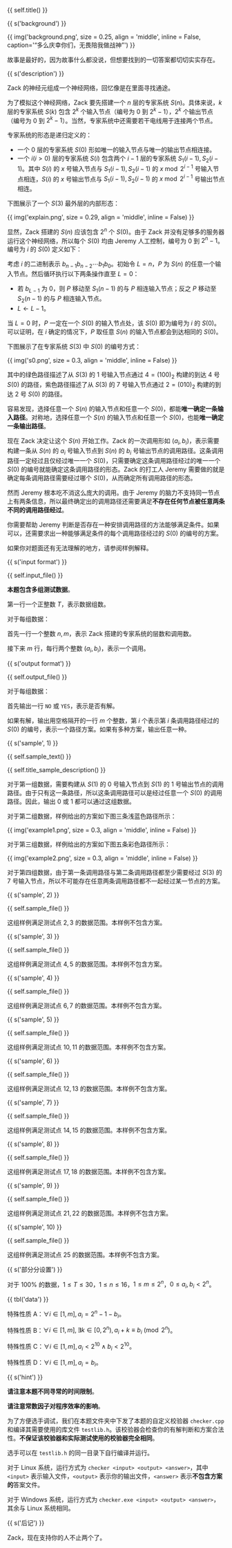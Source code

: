 {{ self.title() }}

{{ s('background') }}

{{ img('background.png', size = 0.25, align = 'middle', inline = False, caption='“多么庆幸你们，无畏陪我做战神”') }}

故事是最好的，因为故事什么都没说，但想要找到的一切答案都切切实实存在。

{{ s('description') }}

Zack 的神经元组成一个神经网络，回忆像是在里面寻找通途。

为了模拟这个神经网络，Zack 要先搭建一个 $n$ 层的专家系统 $S(n)$。具体来说，$k$ 层的专家系统 $S(k)$ 包含 $2^k$ 个输入节点（编号为 $0$ 到 $2^k-1$），$2^k$ 个输出节点（编号为 $0$ 到 $2^k-1$）。当然，专家系统中还需要若干电线用于连接两个节点。

专家系统的形态是递归定义的：

- 一个 $0$ 层的专家系统 $S(0)$ 形如唯一的输入节点与唯一的输出节点相连接。
- 一个 $i(i>0)$ 层的专家系统 $S(i)$ 包含两个 $i-1$ 层的专家系统 $S_1(i-1),S_2(i-1)$。其中 $S(i)$ 的 $x$ 号输入节点与 $S_1(i-1),S_2(i-1)$ 的 $x\bmod 2^{i-1}$ 号输入节点相连，$S(i)$ 的 $x$ 号输出节点与 $S_1(i-1),S_2(i-1)$ 的 $x\bmod 2^{i-1}$ 号输出节点相连。

下图展示了一个 $S(3)$ 最外层的内部形态：

{{ img('explain.png', size = 0.29, align = 'middle', inline = False) }}

显然，Zack 搭建的 $S(n)$ 应该包含 $2^n$ 个 $S(0)$。由于 Zack 并没有足够多的服务器运行这个神经网络，所以每个 $S(0)$ 均由 Jeremy 人工控制，编号为 $0$ 到 $2^n-1$。编号为 $i$ 的 $S(0)$ 定义如下：

考虑 $i$ 的二进制表示 $b_{n-1}b_{n-2}\cdots b_{1}b_{0}$。初始令 $L=n$，$P$ 为 $S(n)$ 的任意一个输入节点。然后循环执行以下两条操作直至 $L=0$：

- 若 $b_{L-1}$ 为 $0$，则 $P$ 移动至 $S_1(n-1)$ 的与 $P$ 相连输入节点；反之 $P$ 移动至 $S_2(n-1)$ 的与 $P$ 相连输入节点。
- $L\gets L-1$。

当 $L=0$ 时，$P$ 一定在一个 $S(0)$ 的输入节点处，该 $S(0)$ 即为编号为 $i$ 的 $S(0)$。可以证明，在 $i$ 确定的情况下，$P$ 取任意 $S(n)$ 的输入节点都会到达相同的 $S(0)$。

下图展示了在专家系统 $S(3)$ 中 $S(0)$ 的编号方式：

{{ img('s0.png', size = 0.3, align = 'middle', inline = False) }}

其中的绿色路径描述了从 $S(3)$ 的 $1$ 号输入节点通过 $4=(100)_2$ 构建的到达 $4$ 号 $S(0)$ 的路径，紫色路径描述了从 $S(3)$ 的 $7$ 号输入节点通过 $2=(010)_2$ 构建的到达 $2$ 号 $S(0)$ 的路径。

容易发现，选择任意一个 $S(n)$ 的输入节点和任意一个 $S(0)$，都能**唯一确定一条输入路径**。对称地，选择任意一个 $S(n)$ 的输入节点和任意一个 $S(0)$，也能**唯一确定一条输出路径**。

现在 Zack 决定让这个 $S(n)$ 开始工作。Zack 的一次调用形如 $(a_i,b_i)$，表示需要构建一条从 $S(n)$ 的 $a_i$ 号输入节点到 $S(n)$ 的 $b_i$ 号输出节点的调用路径。这条调用路径一定经过且仅经过唯一一个 $S(0)$，只需要确定这条调用路径经过的唯一一个 $S(0)$ 的编号就能确定这条调用路径的形态。Zack 的打工人 Jeremy 需要做的就是确定每条调用路径需要经过哪个 $S(0)$，从而确定所有调用路径的形态。

然而 Jeremy 根本吃不消这么庞大的调用。由于 Jeremy 的脑力不支持同一节点上有两条信息，所以最终确定出的调用路径还需要满足**不存在任何节点被任意两条不同的调用路径经过**。

你需要帮助 Jeremy 判断是否存在一种安排调用路径的方法能够满足条件。如果可以，还需要求出一种能够满足条件的每个调用路径经过的 $S(0)$ 的编号的方案。

如果你对题面还有无法理解的地方，请参阅样例解释。

{{ s('input format') }}

{{ self.input_file() }}

**本题包含多组测试数据**。

第一行一个正整数 $T$，表示数据组数。

对于每组数据：

首先一行一个整数 $n,m$，表示 Zack 搭建的专家系统的层数和调用数。

接下来 $m$ 行，每行两个整数 $(a_i,b_i)$，表示一个调用。

{{ s('output format') }}

{{ self.output_file() }}

对于每组数据：

首先输出一行 `NO` 或 `YES`，表示是否有解。

如果有解，输出用空格隔开的一行 $m$ 个整数，第 $i$ 个表示第 $i$ 条调用路径经过的 $S(0)$ 的编号，表示一个路径方案。如果有多种方案，输出任意一种。

{{ s('sample', 1) }}

{{ self.sample_text() }}

{{ self.title_sample_description() }}

对于第一组数据，需要构建从 $S(1)$ 的 $0$ 号输入节点到 $S(1)$ 的 $1$ 号输出节点的调用路径。由于只有这一条路径，所以这条调用路径可以是经过任意一个 $S(0)$ 的调用路径。因此，输出 $0$ 或 $1$ 都可以通过这组数据。

对于第二组数据，样例给出的方案如下图三条浅蓝色路径所示：

{{ img('example1.png', size = 0.3, align = 'middle', inline = False) }}

对于第三组数据，样例给出的方案如下图五条彩色路径所示：

{{ img('example2.png', size = 0.3, align = 'middle', inline = False) }}

对于第四组数据，由于第一条调用路径与第二条调用路径都至少需要经过 $S(3)$ 的 $7$ 号输入节点，所以不可能存在任意两条调用路径都不一起经过某一节点的方案。

{{ s('sample', 2) }}

{{ self.sample_file() }}

这组样例满足测试点 $2,3$ 的数据范围。本样例不包含方案。

{{ s('sample', 3) }}

{{ self.sample_file() }}

这组样例满足测试点 $4,5$ 的数据范围。本样例不包含方案。

{{ s('sample', 4) }}

{{ self.sample_file() }}

这组样例满足测试点 $6,7$ 的数据范围。本样例不包含方案。

{{ s('sample', 5) }}

{{ self.sample_file() }}

这组样例满足测试点 $10,11$ 的数据范围。本样例不包含方案。

{{ s('sample', 6) }}

{{ self.sample_file() }}

这组样例满足测试点 $12,13$ 的数据范围。本样例不包含方案。

{{ s('sample', 7) }}

{{ self.sample_file() }}

这组样例满足测试点 $14,15$ 的数据范围。本样例不包含方案。

{{ s('sample', 8) }}

{{ self.sample_file() }}

这组样例满足测试点 $17,18$ 的数据范围。本样例不包含方案。

{{ s('sample', 9) }}

{{ self.sample_file() }}

这组样例满足测试点 $21,22$ 的数据范围。本样例不包含方案。

{{ s('sample', 10) }}

{{ self.sample_file() }}

这组样例满足测试点 $25$ 的数据范围。本样例不包含方案。

{{ s('部分分设置') }}

对于 $100\%$ 的数据，$1\le T\le 30$，$1\le n\le 16$，$1\le m\le 2^n$，$0\le a_i,b_i<2^n$。

{{ tbl('data') }}

特殊性质 A：$\forall i\in[1,m],a_i=2^n-1-b_i$。

特殊性质 B：$\forall i\in[1,m],\exists k\in[0,2^n), a_i+k\equiv b_i\pmod {2^n}$。

特殊性质 C：$\forall i\in[1,m],a_i<2^{10}\land b_i<2^{10}$。

特殊性质 D：$\forall i\in[1,m],a_i=b_i$。

{{ s('hint') }}

**请注意本题不同寻常的时间限制**。

**请注意常数因子对程序效率的影响**。

为了方便选手调试，我们在本题文件夹中下发了本题的自定义校验器 `checker.cpp` 和编译其需要使用的库文件 `testlib.h`。该校验器会检查你的有解判断和方案合法性。**不保证该校验器和实际测试使用的校验器完全相同**。

选手可以在 `testlib.h` 的同一目录下自行编译并运行。

对于 Linux 系统，运行方式为 `checker <input> <output> <answer>`，其中 `<input>` 表示输入文件，`<output>` 表示你的输出文件，`<answer>` 表示**不包含方案的**答案文件。

对于 Windows 系统，运行方式为 `checker.exe <input> <output> <answer>`，其余与 Linux 系统相同。

{{ s('后记') }}

Zack，现在支持你的人不止两个了。
